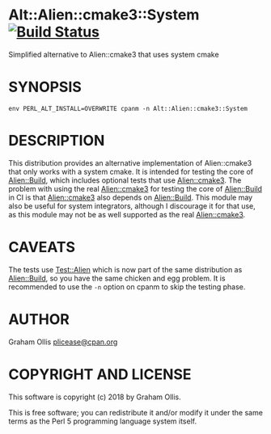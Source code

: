# Alt::Alien::cmake3::System [![Build Status](https://travis-ci.org/PerlAlien/Alt-Alien-cmake3-System.svg)](http://travis-ci.org/PerlAlien/Alt-Alien-cmake3-System)

Simplified alternative to Alien::cmake3 that uses system cmake

# SYNOPSIS

```
env PERL_ALT_INSTALL=OVERWRITE cpanm -n Alt::Alien::cmake3::System
```

# DESCRIPTION

This distribution provides an alternative implementation of Alien::cmake3 that only works with a 
system cmake.  It is intended for testing the core of [Alien::Build](https://metacpan.org/pod/Alien::Build), which includes optional 
tests that use [Alien::cmake3](https://metacpan.org/pod/Alien::cmake3).  The problem with using the real [Alien::cmake3](https://metacpan.org/pod/Alien::cmake3) for testing the 
core of [Alien::Build](https://metacpan.org/pod/Alien::Build) in CI is that [Alien::cmake3](https://metacpan.org/pod/Alien::cmake3) also depends on [Alien::Build](https://metacpan.org/pod/Alien::Build).  This module
may also be useful for system integrators, although I discourage it for that use, as this module may
not be as well supported as the real [Alien::cmake3](https://metacpan.org/pod/Alien::cmake3).

# CAVEATS

The tests use [Test::Alien](https://metacpan.org/pod/Test::Alien) which is now part of the same distribution as [Alien::Build](https://metacpan.org/pod/Alien::Build), so you 
have the same chicken and egg problem.  It is recommended to use the `-n` option on cpanm to skip 
the testing phase.

# AUTHOR

Graham Ollis <plicease@cpan.org>

# COPYRIGHT AND LICENSE

This software is copyright (c) 2018 by Graham Ollis.

This is free software; you can redistribute it and/or modify it under
the same terms as the Perl 5 programming language system itself.
